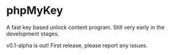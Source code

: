 phpMyKey
========

A fast key based unlock content program. Still very early in the development stages.

v0.1-alpha is out! First release, please report any issues.
